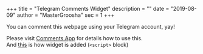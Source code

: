 +++
title = "Telegram Comments Widget"
description = ""
date = "2019-08-09"
author = "MasterGroosha"
sec = 1
+++

You can comment this webpage using your Telegram account, yay! 

Please visit [Comments.App](https://comments.app/) for details how to use this.  
And [this](https://raw.githubusercontent.com/MasterGroosha/telegram-discuss/master/discuss/content/post/about.md) is how widget is added (`<script>` block)


<script async src="https://comments.app/js/widget.js?2" data-comments-app-website="TvibSQx_" data-limit="5" data-color="29B127" data-dislikes="1" data-colorful="1"></script>





